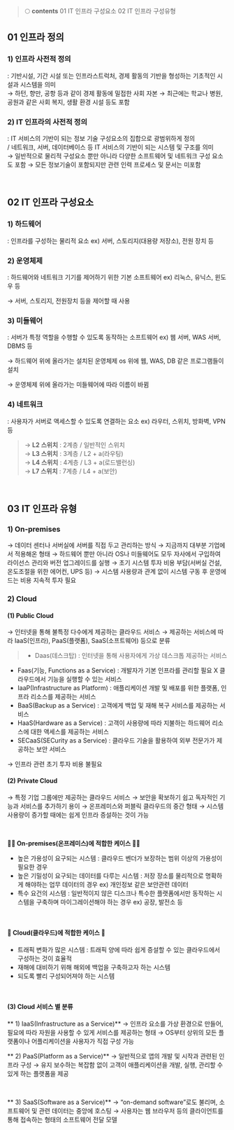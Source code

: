 > 🌕 **contents**
01 IT 인프라 구성요소
02 IT 인프라 구성유형


## 01 인프라 정의

### 1) 인프라 사전적 정의
    
: 기반시설, 기간 시설 또는 인프라스트럭처, 경제 활동의 기반을 형성하는 기초적인 시설과 시스템을 의미 <br>
→ 하턴, 향만, 공항 등과 같이 경제 활동에 밀접한 사회 자본
→ 최근에는 학교나 병원, 공원과 같은 사회 복지, 생활 환경 시설 등도 포함
    

### 2) IT 인프라의 사전적 정의
    
: IT 서비스의 기반이 되는 정보 기술 구성요소의 집합으로 광범위하게 정의 <br>
/ 네트워크, 서버, 데이터베이스 등 IT 서비스의 기반이 되는 시스템 및 구조를 의미 <br>
→ 일반적으로 물리적 구성요소 뿐만 아니라 다양한 소프트웨어 및 네트워크 구성 요소도 포함
→ 모든 정보기술이 포함되지만 관련 인력 프로세스 및 문서는 미포함
    
<br>

## 02 IT 인프라 구성요소

### **1) 하드웨어**
: 인프라를 구성하는 물리적 요소 ex) 서버, 스토리지(대용량 저장소), 전원 장치 등

### **2) 운영체제**
: 하드웨어와 네트워크 기기를 제어하기 위한 기본 소프트웨어 ex) 리눅스, 유닉스, 윈도우 등

→ 서버, 스토리지, 전원장치 등을 제어할 때 사용 

### **3)  미들웨어** 
: 서버가 특정 역할을 수행할 수 있도록 동작하는 소프트웨어 ex) 웹 서버, WAS 서버, DBMS 등

→ 하드웨어 위에 올라가는 설치된 운영체제 os 위에 웹, WAS, DB 같은 프로그램들이 설치

→ 운영체제 위에 올라가는 미들웨어에 따라 이름이 바뀜

### **4) 네트워크**
: 사용자가 서버로 액세스할 수 있도록 연결하는 요소  ex) 라우터, 스위치, 방화벽, VPN 등

> → **L2 스위치** : 2계층 / 일반적인 스위치 <br>
→ **L3 스위치** : 3계층 / L2 + a(라우팅) <br>
→ **L4 스위치** : 4계층 / L3 + a(로드밸런싱) <br>
→ **L7 스위치** : 7계층 / L4 + a(보안) <br>

<br>

## 03 IT 인프라 유형

### 1) On-premises

→ 데이터 센터나 서버실에 서버를 직접 두고 관리하는 방식
→ 지금까지 대부분 기업에서 적용해온 형태
→ 하드웨어 뿐만 아니라 OS나 미들웨어도 모두 자사에서 구입하여 라이선스 관리와 버전 업그레이드를 실행
→ 초기 시스템 투자 비용 부담(서버실 건설, 온도조절을 위한 에어컨, UPS 등)
→ 시스템 사용량과 관계 없이 시스템 구동 후 운영에 드는 비용 지속적 투자 필요

### 2) Cloud

####  (1) Public Cloud
→ 인터넷을 통해 불특정 다수에게 제공하는 클라우드 서비스
→ 제공하는 서비스에 따라 IaaS(인프라), PaaS(플랫폼), SaaS(소프트웨어) 등으로 분류

> - Daas(데스크탑) : 인터넷을 통해 사용자에게 가상 데스크톱 제공하는 서비스
- Faas(기능, Functions as a Service) : 개발자가 기본 인프라를 관리할 필요 X 클라우드에서 기능을 실행할 수 있는 서비스
- IaaP(Infrastructure as Platform) : 애플리케이션 개발 및 배포를 위한 플랫폼, 인프라 리소스를 제공하는 서비스
- BaaS(Backup as a Service) : 고객에게 백업 및 재해 복구 서비스를 제공하는 서비스
- HaaS(Hardware as a Service) : 고객이 사용량에 따라 지불하는 하드웨어 리소스에 대한 액세스를 제공하는 서비스
- SECaaS(SECurity as a Service) : 클라우드 기술을 활용하여 외부 전문가가 제공하는 보안 서비스

→ 인프라 관련 초기 투자 비용 불필요

#### (2) Private Cloud

→ 특정 기업 그룹에만 제공하는 클라우드 서비스
→ 보안을 확보하기 쉽고 독자적인 기능과 서비스를 추가하기 용이
→ 온프레미스와 퍼블릭 클라우드의 중간 형태
→ 시스템 사용량이 증가할 때에는 쉽게 인프라 증설하는 것이 가능

<br>

**🐻‍❄️ On-premises(온프레미스)에 적합한 케이스 🐻‍❄️**

- 높은 가용성이 요구되는 시스템 : 클라우드 벤더가 보장하는 범위 이상의 가용성이 필요한 경우
- 높은 기밀성이 요구되는 데이터를 다루는 시스템 : 저장 장소를 물리적으로 명확하게 해야하는 업무 데이터의 경우 ex) 개인정보 같은 보안관련 데이터
- 특수 요건의 시스템 : 일반적이지 않은 디스크나 특수한 플랫폼에서만 동작하는 시스템을 구축하며 마이그레이션해야 하는 경우 ex) 공장, 발전소 등

<br>

#### 🐻 Cloud(클라우드)에 적합한 케이스 🐻

- 트래픽 변화가 많은 시스템 : 트래픽 양에 따라 쉽게 증설할 수 있는 클라우드에서 구성하는 것이 효율적
- 재해에 대비하기 위해 해외에 백업을 구축하고자 하는 시스템
- 되도록 빨리 구성되어져야 하는 시스템

<br>

#### (3) Cloud 서비스 별 분류

** 1) IaaS(Infrastructure as a Service)**
→ 인프라 요소를 가상 환경으로 만들어, 필요에 따라 자원을 사용할 수 있게 서비스를 제공하는 형태
→ OS부터 상위의 모든 플랫폼이나 어플리케이션을 사용자가 직접 구성 가능

** 2) PaaS(Platform as a Service)**
→ 일반적으로 앱의 개발 및 시작과 관련된 인프라 구성
→ 유지 보수하는 복잡함 없이 고객이 애플리케이션을 개발, 실행, 관리할 수 있게 하는 플랫폼을 제공

<br>

** 3) SaaS(Software as a Service)**
→ “on-demand software”로도 불리며, 소프트웨어 및 관련 데이터는 중앙에 호스팅
→ 사용자는 웹 브라우저 등의 클라이언트를 통해 접속하는 형태의 소프트웨어 전달 모델
